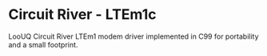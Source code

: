 # Circuit River - LTEm1c 

LooUQ Circuit River
LTEm1 modem driver implemented in C99 for portability and a small footprint.
